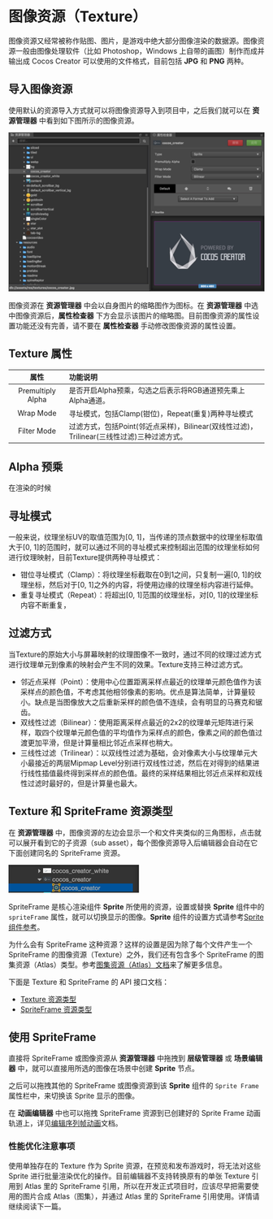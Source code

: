 # 图像资源（Texture）

图像资源又经常被称作贴图、图片，是游戏中绝大部分图像渲染的数据源。图像资源一般由图像处理软件（比如 Photoshop，Windows 上自带的画图）制作而成并输出成 Cocos Creator 可以使用的文件格式，目前包括 **JPG** 和 **PNG** 两种。

## 导入图像资源

使用默认的资源导入方式就可以将图像资源导入到项目中，之后我们就可以在 **资源管理器** 中看到如下图所示的图像资源。

![imported texture](sprite/imported_texture.png)

图像资源在 **资源管理器** 中会以自身图片的缩略图作为图标。在 **资源管理器** 中选中图像资源后，**属性检查器** 下方会显示该图片的缩略图。目前图像资源的属性设置功能还没有完善，请不要在 **属性检查器** 手动修改图像资源的属性设置。

## Texture 属性

| 属性 | 功能说明 |
| :---: | :--- |
| Premultiply Alpha | 是否开启Alpha预乘，勾选之后表示将RGB通道预先乘上Alpha通道。 |
| Wrap Mode | 寻址模式，包括Clamp\(钳位\)，Repeat\(重复\)两种寻址模式 |
| Filter Mode | 过滤方式，包括Point\(邻近点采样\)，Bilinear\(双线性过滤\)，Trilinear\(三线性过滤\)三种过滤方式。 |

## Alpha 预乘

在渲染的时候

## 寻址模式

一般来说，纹理坐标UV的取值范围为\[0, 1\]，当传递的顶点数据中的纹理坐标取值大于\[0, 1\]的范围时，就可以通过不同的寻址模式来控制超出范围的纹理坐标如何进行纹理映射，目前Texture提供两种寻址模式：

* 钳位寻址模式（Clamp）：将纹理坐标截取在0到1之间，只复制一遍\[0, 1\]的纹理坐标，然后对于\[0, 1\]之外的内容，将使用边缘的纹理坐标内容进行延伸。
* 重复寻址模式（Repeat）：将超出\[0, 1\]范围的纹理坐标，对\[0, 1\]的纹理坐标内容不断重复，

## 过滤方式

当Texture的原始大小与屏幕映射的纹理图像不一致时，通过不同的纹理过滤方式进行纹理单元到像素的映射会产生不同的效果。Texture支持三种过滤方式。

* 邻近点采样（Point）：使用中心位置距离采样点最近的纹理单元颜色值作为该采样点的颜色值，不考虑其他相邻像素的影响。优点是算法简单，计算量较小。缺点是当图像放大之后重新采样的颜色值不连续，会有明显的马赛克和锯齿。
* 双线性过滤（Bilinear）：使用距离采样点最近的2x2的纹理单元矩阵进行采样，取四个纹理单元颜色值的平均值作为采样点的颜色，像素之间的颜色值过渡更加平滑，但是计算量相比邻近点采样也稍大。
* 三线性过滤（Trilinear）：以双线性过滤为基础，会对像素大小与纹理单元大小最接近的两层Mipmap Level分别进行双线性过滤，然后在对得到的结果进行线性插值最终得到采样点的颜色值。最终的采样结果相比邻近点采样和双线性过滤时最好的，但是计算量也最大。

## Texture 和 SpriteFrame 资源类型

在 **资源管理器** 中，图像资源的左边会显示一个和文件夹类似的三角图标，点击就可以展开看到它的子资源（sub asset），每个图像资源导入后编辑器会自动在它下面创建同名的 SpriteFrame 资源。

![texture spriteframe](sprite/texture_spriteframe.png)

SpriteFrame 是核心渲染组件 **Sprite** 所使用的资源，设置或替换 **Sprite** 组件中的 `spriteFrame` 属性，就可以切换显示的图像。**Sprite** 组件的设置方式请参考[Sprite 组件参考](../components/sprite.md)。

为什么会有 SpriteFrame 这种资源？这样的设置是因为除了每个文件产生一个 SpriteFrame 的图像资源（Texture）之外，我们还有包含多个 SpriteFrame 的图集资源（Atlas）类型。参考[图集资源（Atlas）文档](atlas.md)来了解更多信息。

下面是 Texture 和 SpriteFrame 的 API 接口文档：

* [Texture 资源类型](../../../api/zh/classes/Texture2D.html)
* [SpriteFrame 资源类型](../../../api/zh/classes/SpriteFrame.html)

## 使用 SpriteFrame

直接将 SpriteFrame 或图像资源从 **资源管理器** 中拖拽到 **层级管理器** 或 **场景编辑器** 中，就可以直接用所选的图像在场景中创建 **Sprite** 节点。

之后可以拖拽其他的 SpriteFrame 或图像资源到该 **Sprite** 组件的 `Sprite Frame` 属性栏中，来切换该 Sprite 显示的图像。

在 **动画编辑器** 中也可以拖拽 SpriteFrame 资源到已创建好的 Sprite Frame 动画轨道上，详见[编辑序列帧动画](../animation/sprite-animation.md)文档。

### 性能优化注意事项

使用单独存在的 Texture 作为 Sprite 资源，在预览和发布游戏时，将无法对这些 Sprite 进行批量渲染优化的操作。目前编辑器不支持转换原有的单张 Texture 引用到 Atlas 里的 SpriteFrame 引用，所以在开发正式项目时，应该尽早把需要使用的图片合成 Atlas（图集），并通过 Atlas 里的 SpriteFrame 引用使用。详情请继续阅读下一篇。

